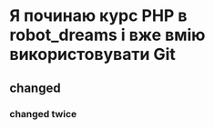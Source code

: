 # Я починаю курс PHP в robot_dreams і вже вмію використовувати Git
## changed
### changed twice





